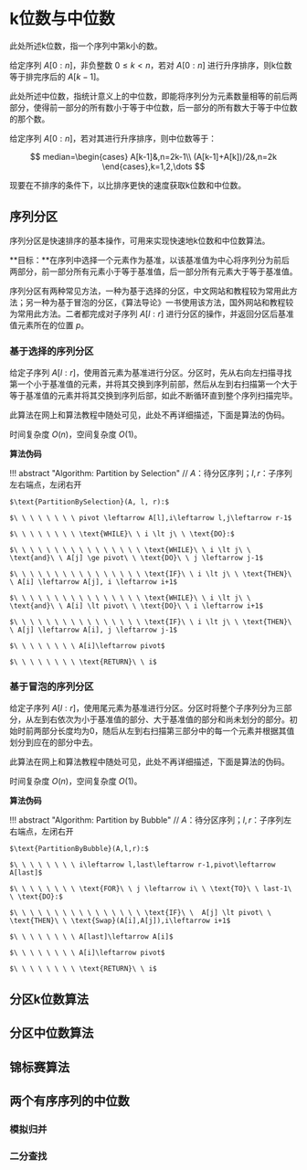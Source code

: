 # k位数与中位数

此处所述k位数，指一个序列中第k小的数。

给定序列 $A[0:n]$，非负整数 $0 \le k \lt n$，若对 $A[0:n]$ 进行升序排序，则k位数等于排完序后的 $A[k-1]$。

此处所述中位数，指统计意义上的中位数，即能将序列分为元素数量相等的前后两部分，使得前一部分的所有数小于等于中位数，后一部分的所有数大于等于中位数的那个数。

给定序列 $A[0:n]$，若对其进行升序排序，则中位数等于：

$$
median=\begin{cases}
A[k-1]&,n=2k-1\\
(A[k-1]+A[k])/2&,n=2k
\end{cases},k=1,2,\dots
$$

现要在不排序的条件下，以比排序更快的速度获取k位数和中位数。

## 序列分区

序列分区是快速排序的基本操作，可用来实现快速地k位数和中位数算法。

**目标：**在序列中选择一个元素作为基准，以该基准值为中心将序列分为前后两部分，前一部分所有元素小于等于基准值，后一部分所有元素大于等于基准值。

序列分区有两种常见方法，一种为基于选择的分区，中文网站和教程较为常用此方法；另一种为基于冒泡的分区，《算法导论》一书使用该方法，国外网站和教程较为常用此方法。二者都完成对子序列 $A[l:r]$ 进行分区的操作，并返回分区后基准值元素所在的位置 $p$。

### 基于选择的序列分区

给定子序列 $A[l:r]$，使用首元素为基准进行分区。分区时，先从右向左扫描寻找第一个小于基准值的元素，并将其交换到序列前部，然后从左到右扫描第一个大于等于基准值的元素并将其交换到序列后部，如此不断循环直到整个序列扫描完毕。

此算法在网上和算法教程中随处可见，此处不再详细描述，下面是算法的伪码。

时间复杂度 $O(n)$，空间复杂度 $O(1)$。

**算法伪码**

!!! abstract "Algorithm: Partition by Selection"
    // $A$：待分区序列；$l, r$：子序列左右端点，左闭右开

    $\text{PartitionBySelection}(A, l, r):$

    $\ \ \ \ \ \ \ \ pivot \leftarrow A[l],i\leftarrow l,j\leftarrow r-1$

    $\ \ \ \ \ \ \ \ \text{WHILE}\ \ i \lt j\ \ \text{DO}:$

    $\ \ \ \ \ \ \ \ \ \ \ \ \ \ \ \ \text{WHILE}\ \ i \lt j\ \ \text{and}\ \ A[j] \ge pivot\ \ \text{DO}\ \ j \leftarrow j-1$ 

    $\ \ \ \ \ \ \ \ \ \ \ \ \ \ \ \ \text{IF}\ \ i \lt j\ \ \text{THEN}\ \ A[i] \leftarrow A[j], i \leftarrow i+1$

    $\ \ \ \ \ \ \ \ \ \ \ \ \ \ \ \ \text{WHILE}\ \ i \lt j\ \ \text{and}\ \ A[i] \lt pivot\ \ \text{DO}\ \ i \leftarrow i+1$ 

    $\ \ \ \ \ \ \ \ \ \ \ \ \ \ \ \ \text{IF}\ \ i \lt j\ \ \text{THEN}\ \ A[j] \leftarrow A[i], j \leftarrow j-1$

    $\ \ \ \ \ \ \ \ A[i]\leftarrow pivot$

    $\ \ \ \ \ \ \ \ \text{RETURN}\ \ i$


### 基于冒泡的序列分区

给定子序列 $A[l:r]$，使用尾元素为基准进行分区。分区时将整个子序列分为三部分，从左到右依次为小于基准值的部分、大于基准值的部分和尚未划分的部分。初始时前两部分长度均为0，随后从左到右扫描第三部分中的每一个元素并根据其值划分到应在的部分中去。

此算法在网上和算法教程中随处可见，此处不再详细描述，下面是算法的伪码。

时间复杂度 $O(n)$，空间复杂度 $O(1)$。

**算法伪码**

!!! abstract "Algorithm: Partition by Bubble"
    // $A$：待分区序列；$l, r$：子序列左右端点，左闭右开

    $\text{PartitionByBubble}(A,l,r):$

    $\ \ \ \ \ \ \ \ i\leftarrow l,last\leftarrow r-1,pivot\leftarrow A[last]$

    $\ \ \ \ \ \ \ \ \text{FOR}\ \ j \leftarrow i\ \ \text{TO}\ \ last-1\ \ \text{DO}:$

    $\ \ \ \ \ \ \ \ \ \ \ \ \ \ \ \ \text{IF}\ \  A[j] \lt pivot\ \ \text{THEN}\ \ \text{Swap}(A[i],A[j]),i\leftarrow i+1$

    $\ \ \ \ \ \ \ \ A[last]\leftarrow A[i]$

    $\ \ \ \ \ \ \ \ A[i]\leftarrow pivot$

    $\ \ \ \ \ \ \ \ \text{RETURN}\ \ i$


## 分区k位数算法

## 分区中位数算法

## 锦标赛算法

## 两个有序序列的中位数

### 模拟归并

### 二分查找
